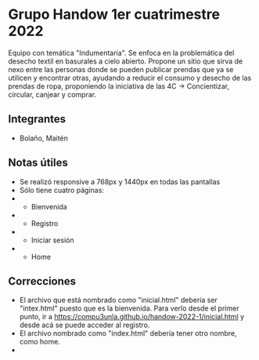 # Grupo Handow 1er cuatrimestre 2022
Equipo con temática "Indumentaria". Se enfoca en la problemática del desecho textil en basurales a cielo abierto. Propone un sitio que sirva de nexo entre las personas donde se pueden publicar prendas que ya se utilicen y encontrar otras, ayudando a reducir el consumo y desecho de las prendas de ropa, proponiendo la iniciativa de las 4C → Concientizar, circular, canjear y comprar.

## Integrantes
* Bolaño, Maitén

## Notas útiles
* Se realizó responsive a 768px y 1440px en todas las pantallas
* Sólo tiene cuatro páginas:
* * Bienvenida
* * Registro
* * Iniciar sesión
* * Home

## Correcciones
* El archivo que está nombrado como "inicial.html" debería ser "intex.html" puesto que es la bienvenida. Para verlo desde el primer punto, ir a https://compu3unla.github.io/handow-2022-1/inicial.html y desde acá se puede acceder al registro.
* El archivo nombrado como "index.html" debería tener otro nombre, como home.
* 
